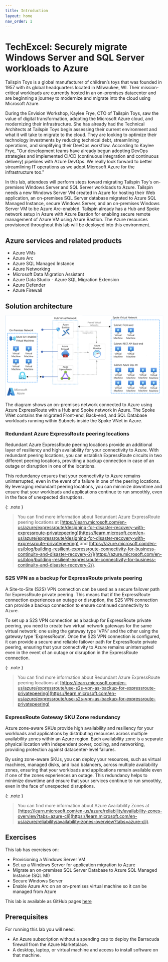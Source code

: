 ```yaml
---
title: Introduction
layout: home
nav_order: 1
---
```


# TechExcel: Securely migrate Windows Server and SQL Server workloads to Azure

Tailspin Toys is a global manufacturer of children’s toys that was founded in 1957 with its global headquarters located in Milwaukee, WI. Their mission-critical workloads are currently hosted in an on-premises datacenter and are beginning a journey to modernize and migrate into the cloud using Microsoft Azure.

During the Envision Workshop, Kaylee Frye, CTO of Tailspin Toys, saw the value of digital transformation, adopting the Microsoft Azure cloud, and modernizing their infrastructure. She has already had the Technical Architects at Tailspin Toys begin assessing their current environment and what it will take to migrate to the cloud. They are looking to optimize their technology investments by reducing technical debt, streamlining operations, and simplifying their DevOps workflow. According to Kaylee Frye, "Our development teams have already begun adopting DevOps strategies and implemented CI/CD (continuous integration and continuous delivery) pipelines with Azure DevOps. We really look forward to better streamlining IT operations as we adopt Microsoft Azure for the infrastructure too."

In this lab, attendees will perform steps toward migrating Tailspin Toy's on-premises Windows Server and SQL Server workloads to Azure. Tailspin needs a new Windows Server VM created in Azure for hosting their Web application, an on-premises SQL Server database migrated to Azure SQL Managed Instance, secure Windows Server, and an on-premises Windows Server VM to be Azure Arc-enabled.
Tailspin already has a Hub and Spoke network setup in Azure with Azure Bastion for enabling secure remote management of Azure VM using Azure Bastion. The Azure resources provisioned throughout this lab will be deployed into this environment.

## Azure services and related products

- Azure VMs
- Azure Arc
- Azure SQL Managed Instance
- Azure Networking
- Microsoft Data Migration Assistant
- Azure Data Studio - Azure SQL Migration Extension
- Azure Defender
- Azure Firewall

## Solution architecture

![Diagram showing on-premises network connected to Azure using Azure ExpressRoute with a Hub and Spoke network in Azure. The Spoke VNet contains the migrated Front-end, Back-end, and SQL Database workloads running within Subnets inside the Spoke VNet in Azure.](Hands-on%20lab/images/PreferredSolutionDiagram.png "Preferred Solution Diagram")

The diagram shows an on-premises network connected to Azure using Azure ExpressRoute with a Hub and Spoke network in Azure. The Spoke VNet contains the migrated Front-end, Back-end, and SQL Database workloads running within Subnets inside the Spoke VNet in Azure.

### Redundant Azure ExpressRoute peering locations

Redundant Azure ExpressRoute peering locations provide an additional layer of resiliency and high availability for your connectivity to Azure. With redundant peering locations, you can establish ExpressRoute circuits in two different peering locations, providing a backup connection in case of an outage or disruption in one of the locations.

This redundancy ensures that your connectivity to Azure remains uninterrupted, even in the event of a failure in one of the peering locations. By leveraging redundant peering locations, you can minimize downtime and ensure that your workloads and applications continue to run smoothly, even in the face of unexpected disruptions.

{: .note }
> You can find more information about Redundant Azure ExpressRoute peering locations at [https://learn.microsoft.com/en-us/azure/expressroute/designing-for-disaster-recovery-with-expressroute-privatepeering](https://learn.microsoft.com/en-us/azure/expressroute/designing-for-disaster-recovery-with-expressroute-privatepeering) and [https://azure.microsoft.com/en-us/blog/building-resilient-expressroute-connectivity-for-business-continuity-and-disaster-recovery-2/](https://azure.microsoft.com/en-us/blog/building-resilient-expressroute-connectivity-for-business-continuity-and-disaster-recovery-2/).

### S2S VPN as a backup for ExpressRoute private peering

A Site-to-Site (S2S) VPN connection can be used as a secure failover path for ExpressRoute private peering. This means that if the ExpressRoute connection experiences an outage or disruption, the S2S VPN connection can provide a backup connection to ensure continued connectivity to Azure.

To set up a S2S VPN connection as a backup for ExpressRoute private peering, you need to create two virtual network gateways for the same virtual network: one using the gateway type 'VPN' and the other using the gateway type 'ExpressRoute'. Once the S2S VPN connection is configured, it can provide a secure and reliable failover path for ExpressRoute private peering, ensuring that your connectivity to Azure remains uninterrupted even in the event of an outage or disruption in the ExpressRoute connection. 

{: .note }
> You can find more information about Redundant Azure ExpressRoute peering locations at [https://learn.microsoft.com/en-us/azure/expressroute/use-s2s-vpn-as-backup-for-expressroute-privatepeering](https://learn.microsoft.com/en-us/azure/expressroute/use-s2s-vpn-as-backup-for-expressroute-privatepeering)


### ExpressRoute Gateway SKU Zone redundancy

Azure zone-aware SKUs provide high availability and resiliency for your workloads and applications by distributing resources across multiple availability zones within an Azure region. Each availability zone is a separate physical location with independent power, cooling, and networking, providing protection against datacenter-level failures.

By using zone-aware SKUs, you can deploy your resources, such as virtual machines, managed disks, and load balancers, across multiple availability zones, ensuring that your workloads and applications remain available even if one of the zones experiences an outage. This redundancy helps to minimize downtime and ensure that your services continue to run smoothly, even in the face of unexpected disruptions.

{: .note }
> You can find more information about Azure Availability Zones at [https://learn.microsoft.com/en-us/azure/reliability/availability-zones-overview?tabs=azure-cli](https://learn.microsoft.com/en-us/azure/reliability/availability-zones-overview?tabs=azure-cli).



## Exercises

This lab has exercises on:

* Provisioning a Windows Server VM
* Set up a Windows Server for application migration to Azure
* Migrate an on-premises SQL Server Database to Azure SQL Managed Instance (SQL MI)
* Secure Windows Server
* Enable Azure Arc on an on-premises virtual machine so it can be managed from Azure

This lab is available as GitHub pages [here](https://microsoft.github.io/TechExcel-Securely-migrate-Windows-Server-and-SQL-Server-workloads-to-Azure)


## Prerequisites

For running this lab you will need:

* An Azure subscription without a spending cap to deploy the Barracuda firewall from the Azure Marketplace.
* A desktop, laptop, or virtual machine and access to install software on that machine.